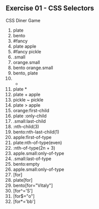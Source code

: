 ## Exercise 01 - CSS Selectors

CSS Diner Game

1. plate
2. bento
3. #fancy
4. plate apple
5. #fancy pickle
6. .small
7. orange.small
8. bento orange.small
9. bento, plate
10. -
11. plate \*
12. plate + apple
13. pickle ~ pickle
14. plate > apple
15. orange:first-child
16. plate :only-child
17. .small:last-child
18. :nth-child(3)
19. bento:nth-last-child(1)
20. apple:first-of-type
21. plate:nth-of-type(even)
22. :nth-of-type(2n + 3)
23. apple.small:only-of-type
24. .small:last-of-type
25. bento:empty
26. apple.small:only-of-type
27. [for]
28. plate[for]
29. bento[for="Vitaly"]
30. [for^='S']
31. [for$="o"]
32. [for*='bb']

